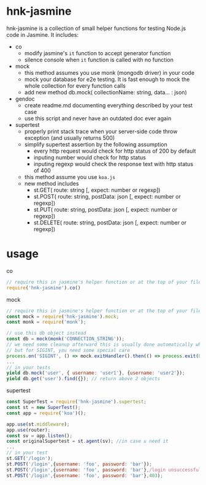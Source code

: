 # hnk-jasmine

hnk-jasmine is a collection of small helper functions for testing Node.js code in Jasmine. It includes:
- co
  - modify jasmine's `it` function to accept generator function
  - silence console when `it` function is called with no function
- mock
  - this method assumes you use monk (mongodb driver) in your code
  - mock your database for e2e testing. It is fast enough to mock the whole collection for every function calls
  - add new method db.mock( collectionName: string, data... : json)
- gendoc
  - create readme.md documenting everything described by your test case
  - use this script and never have an outdated doc ever again
- supertest
  - properly print stack trace when your server-side code throw exception (and usually returns 500)
  - simplify supertest assertion by the following assumption
    - every http request would check for http status of 200 by default
    - inputing number would check for http status
    - inputing regexp would check the response text with http status of 400
  - this method assume you use `koa.js`
  - new method includes
    - st.GET( route: string [, expect: number or regexp])
    - st.POST( route: string, postData: json [, expect: number or regexp])
    - st.PUT( route: string, postData: json [, expect: number or regexp])
    - st.DELETE( route: string, postData: json [, expect: number or regexp])
    
# usage

co
```js
// require this in jasmine's helper function or at the top of your file
require('hnk-jasmine').co()
```
mock
```js
// require this in jasmine's helper function or at the top of your file
const mock = require('hnk-jasmine').mock;
const monk = require('monk');

// use this db object instead
const db = mock(monk('CONNECTION_STRING'));
// we need some cleanup afterward this is usually done automatically when you close db
// but for SIGINT, you need some special care
process.on('SIGINT', () => mock.exitHandler().then(() => process.exit(0)));
...
// in your tests
yield db.mock('user', { username: 'user1'}, {username: 'user2'});
yield db.get('user').find({}); // return above 2 objects
```
supertest
```js
const SuperTest = require('hnk-jasmine').supertest;
const st = new SuperTest();
const app = require('koa')();

app.use(st.middleware);
app.use(router);
const sv = app.listen();
const originalSupertest = st.agent(sv); //in case u need it
...
// in your test
st.GET('/login');
st.POST('/login',{username: 'foo', password: 'bar'});
st.POST('/login',{username: 'foo', password: 'bar'},/login unsuccessful/);
st.POST('/login',{username: 'foo', password: 'bar'},403);
```
